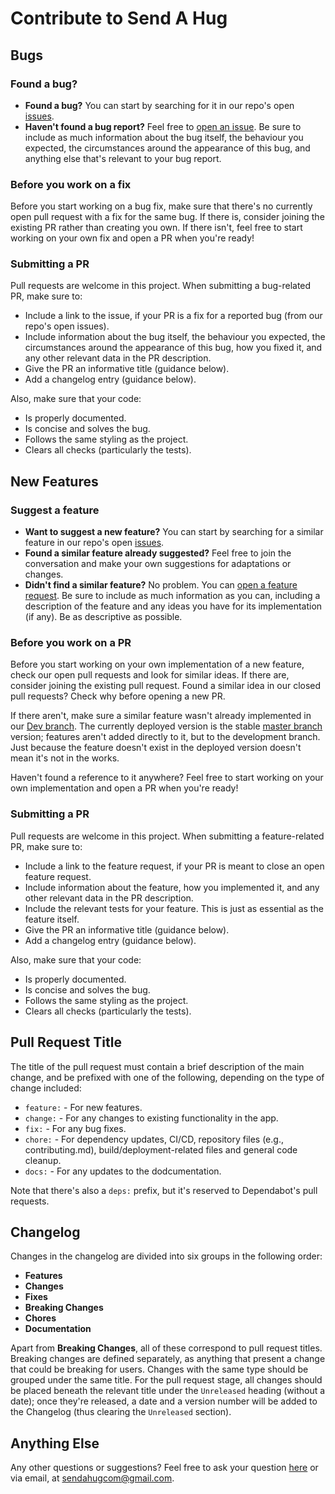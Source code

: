 # Contribute to Send A Hug

## Bugs

### Found a bug?

- **Found a bug?** You can start by searching for it in our repo's open [issues](https://github.com/sendahug/send-hug-backend/issues).
- **Haven't found a bug report?** Feel free to [open an issue](https://github.com/sendahug/send-hug-backend/issues/new?assignees=&labels=&template=bug_report.md&title=). Be sure to include as much information about the bug itself, the behaviour you expected, the circumstances around the appearance of this bug, and anything else that's relevant to your bug report.

### Before you work on a fix

Before you start working on a bug fix, make sure that there's no currently open pull request with a fix for the same bug. If there is, consider joining the existing PR rather than creating you own. If there isn't, feel free to start working on your own fix and open a PR when you're ready!

### Submitting a PR

Pull requests are welcome in this project. When submitting a bug-related PR, make sure to:
- Include a link to the issue, if your PR is a fix for a reported bug (from our repo's open issues).
- Include information about the bug itself, the behaviour you expected, the circumstances around the appearance of this bug, how you fixed it, and any other relevant data in the PR description.
- Give the PR an informative title (guidance below).
- Add a changelog entry (guidance below).

Also, make sure that your code:
- Is properly documented.
- Is concise and solves the bug.
- Follows the same styling as the project.
- Clears all checks (particularly the tests).


## New Features

### Suggest a feature

- **Want to suggest a new feature?** You can start by searching for a similar feature in our repo's open [issues](https://github.com/sendahug/send-hug-backend/issues).
- **Found a similar feature already suggested?** Feel free to join the conversation and make your own suggestions for adaptations or changes.
- **Didn't find a similar feature?** No problem. You can [open a feature request](https://github.com/sendahug/send-hug-backend/issues/new?assignees=&labels=&template=feature_request.md&title=). Be sure to include as much information as you can, including a description of the feature and any ideas you have for its implementation (if any). Be as descriptive as possible.

### Before you work on a PR

Before you start working on your own implementation of a new feature, check our open pull requests and look for similar ideas. If there are, consider joining the existing pull request. Found a similar idea in our closed pull requests? Check why before opening a new PR.

If there aren't, make sure a similar feature wasn't already implemented in our [Dev branch](https://github.com/sendahug/send-hug-backend/tree/Dev). The currently deployed version is the stable [master branch](https://github.com/sendahug/send-hug-backend/tree/master) version; features aren't added directly to it, but to the development branch. Just because the feature doesn't exist in the deployed version doesn't mean it's not in the works.

Haven't found a reference to it anywhere? Feel free to start working on your own implementation and open a PR when you're ready!

### Submitting a PR

Pull requests are welcome in this project. When submitting a feature-related PR, make sure to:
- Include a link to the feature request, if your PR is meant to close an open feature request.
- Include information about the feature, how you implemented it, and any other relevant data in the PR description.
- Include the relevant tests for your feature. This is just as essential as the feature itself.
- Give the PR an informative title (guidance below).
- Add a changelog entry (guidance below).

Also, make sure that your code:
- Is properly documented.
- Is concise and solves the bug.
- Follows the same styling as the project.
- Clears all checks (particularly the tests).

## Pull Request Title

The title of the pull request must contain a brief description of the main change, and be prefixed with one of the following, depending on the type of change included:
- `feature:` - For new features.
- `change:` - For any changes to existing functionality in the app.
- `fix:` - For any bug fixes.
- `chore:` - For dependency updates, CI/CD, repository files (e.g., contributing.md), build/deployment-related files and general code cleanup.
- `docs:` - For any updates to the dodcumentation.

Note that there's also a `deps:` prefix, but it's reserved to Dependabot's pull requests.

## Changelog

Changes in the changelog are divided into six groups in the following order:
- **Features**
- **Changes**
- **Fixes**
- **Breaking Changes**
- **Chores**
- **Documentation**

Apart from **Breaking Changes**, all of these correspond to pull request titles. Breaking changes are defined separately, as anything that present a change that could be breaking for users. Changes with the same type should be grouped under the same title. For the pull request stage, all changes should be placed beneath the relevant title under the `Unreleased` heading (without a date); once they're released, a date and a version number will be added to the Changelog (thus clearing the `Unreleased` section).

## Anything Else

Any other questions or suggestions? Feel free to ask your question [here](https://github.com/sendahug/send-hug-backend/issues/new?assignees=&labels=&template=question.md&title=) or via email, at sendahugcom@gmail.com.
